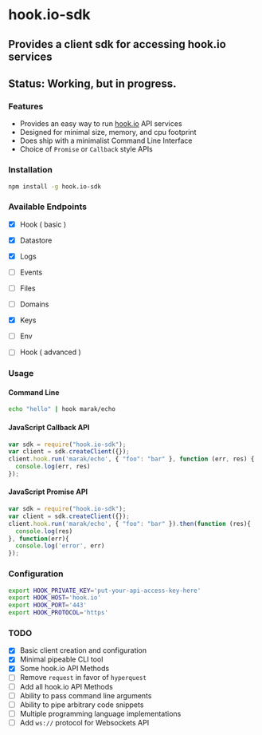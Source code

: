 # hook.io-sdk

## Provides a client sdk for accessing hook.io services

## Status: Working, but in progress.

### Features

 - Provides an easy way to run [hook.io](https://hook.io) API services
 - Designed for minimal size, memory, and cpu footprint
 - Does ship with a minimalist Command Line Interface
 - Choice of `Promise` or `Callback` style APIs

### Installation

```bash
npm install -g hook.io-sdk
```

### Available Endpoints

- [x] Hook ( basic )
- [x] Datastore
- [x] Logs
- [ ] Events
- [ ] Files
- [ ] Domains
- [x] Keys
- [ ] Env
- [ ] Hook ( advanced )



### Usage

#### Command Line

```bash
echo "hello" | hook marak/echo
```

#### JavaScript Callback API

```js
var sdk = require("hook.io-sdk");
var client = sdk.createClient({});
client.hook.run('marak/echo', { "foo": "bar" }, function (err, res) {
  console.log(err, res)
});
```
#### JavaScript Promise API

```js
var sdk = require("hook.io-sdk");
var client = sdk.createClient({});
client.hook.run('marak/echo', { "foo": "bar" }).then(function (res){
  console.log(res)
}, function(err){
  console.log('error', err)
});
```

### Configuration

```bash
export HOOK_PRIVATE_KEY='put-your-api-access-key-here'
export HOOK_HOST='hook.io'
export HOOK_PORT='443'
export HOOK_PROTOCOL='https'
```

### TODO

- [x] Basic client creation and configuration 
- [x] Minimal pipeable CLI tool
- [x] Some hook.io API Methods
- [ ] Remove `request` in favor of `hyperquest`
- [ ] Add all hook.io API Methods
- [ ] Ability to pass command line arguments
- [ ] Ability to pipe arbitrary code snippets
- [ ] Multiple programming language implementations
- [ ] Add `ws://` protocol for Websockets API
